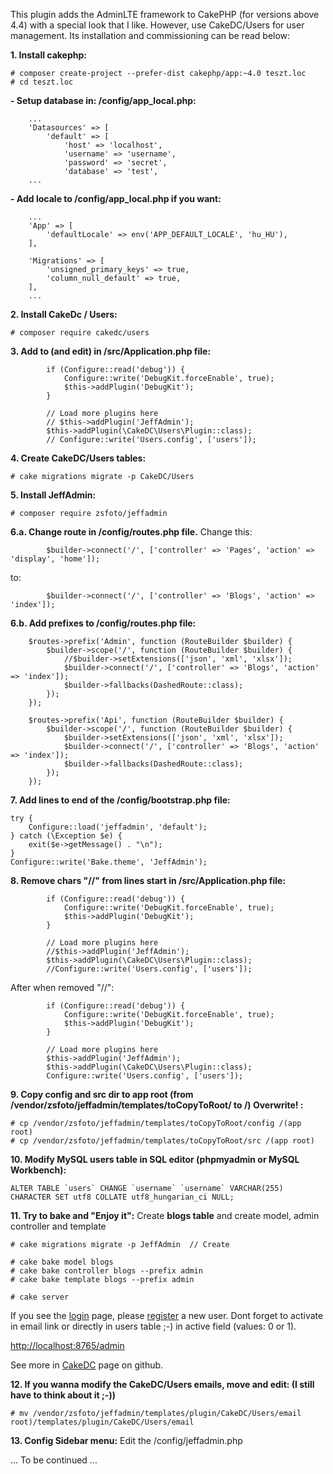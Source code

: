 This plugin adds the AdminLTE framework to CakePHP (for versions above 4.4) with a special look that I like. However, use CakeDC/Users for user management. Its installation and commissioning can be read below:

**1. Install cakephp:**

```
# composer create-project --prefer-dist cakephp/app:~4.0 teszt.loc
# cd teszt.loc
```

**- Setup database in: /config/app_local.php:**
```
	...
    'Datasources' => [
        'default' => [
            'host' => 'localhost',
            'username' => 'username',
            'password' => 'secret',
            'database' => 'test',
    ...
```

**- Add locale to /config/app_local.php if you want:**
```
    ...
    'App' => [
        'defaultLocale' => env('APP_DEFAULT_LOCALE', 'hu_HU'),
    ],
    
	'Migrations' => [
		'unsigned_primary_keys' => true,
		'column_null_default' => true,
	],
    ...
```


**2. Install CakeDc / Users:**

```
# composer require cakedc/users
```


**3. Add to (and edit) in /src/Application.php file:**
```
        if (Configure::read('debug')) {
            Configure::write('DebugKit.forceEnable', true);
            $this->addPlugin('DebugKit');
        }

        // Load more plugins here
        // $this->addPlugin('JeffAdmin');
        $this->addPlugin(\CakeDC\Users\Plugin::class);
        // Configure::write('Users.config', ['users']);
```

**4. Create CakeDC/Users tables:**
```
# cake migrations migrate -p CakeDC/Users
```

**5. Install JeffAdmin:**
```
# composer require zsfoto/jeffadmin
```

**6.a. Change route in /config/routes.php file.**
Change this:
```
        $builder->connect('/', ['controller' => 'Pages', 'action' => 'display', 'home']);
```
to:
```
        $builder->connect('/', ['controller' => 'Blogs', 'action' => 'index']);
```

**6.b. Add prefixes to /config/routes.php file:**
```
    $routes->prefix('Admin', function (RouteBuilder $builder) {
        $builder->scope('/', function (RouteBuilder $builder) {
            //$builder->setExtensions(['json', 'xml', 'xlsx']);
            $builder->connect('/', ['controller' => 'Blogs', 'action' => 'index']);
            $builder->fallbacks(DashedRoute::class);
        });
    });

    $routes->prefix('Api', function (RouteBuilder $builder) {
        $builder->scope('/', function (RouteBuilder $builder) {
            $builder->setExtensions(['json', 'xml', 'xlsx']);
            $builder->connect('/', ['controller' => 'Blogs', 'action' => 'index']);            
            $builder->fallbacks(DashedRoute::class);
        });
    });
```


**7. Add lines to end of the /config/bootstrap.php file:**
```
try {
    Configure::load('jeffadmin', 'default');
} catch (\Exception $e) {
    exit($e->getMessage() . "\n");
}
Configure::write('Bake.theme', 'JeffAdmin');
```

**8. Remove chars "//" from lines start in /src/Application.php file:**
```
		if (Configure::read('debug')) {
            Configure::write('DebugKit.forceEnable', true);
            $this->addPlugin('DebugKit');
        }

        // Load more plugins here
        //$this->addPlugin('JeffAdmin');
        $this->addPlugin(\CakeDC\Users\Plugin::class);
        //Configure::write('Users.config', ['users']);
```
After when removed "//":
```
		if (Configure::read('debug')) {
            Configure::write('DebugKit.forceEnable', true);
            $this->addPlugin('DebugKit');
        }

        // Load more plugins here
        $this->addPlugin('JeffAdmin');
        $this->addPlugin(\CakeDC\Users\Plugin::class);
        Configure::write('Users.config', ['users']);
```

**9. Copy config and src dir to app root (from /vendor/zsfoto/jeffadmin/templates/toCopyToRoot/ to /) Overwrite! :**
```
# cp /vendor/zsfoto/jeffadmin/templates/toCopyToRoot/config /(app root)
# cp /vendor/zsfoto/jeffadmin/templates/toCopyToRoot/src /(app root)
```

**10. Modify MySQL users table in SQL editor (phpmyadmin or MySQL Workbench):**
```
ALTER TABLE `users` CHANGE `username` `username` VARCHAR(255) CHARACTER SET utf8 COLLATE utf8_hungarian_ci NULL; 
```

**11. Try to bake and "Enjoy it":**
Create **blogs table** and create model, admin controller and template
```
# cake migrations migrate -p JeffAdmin	// Create

# cake bake model blogs
# cake bake controller blogs --prefix admin
# cake bake template blogs --prefix admin

# cake server
```

If you see the [login](http://localhost:8765/login) page, please [register](http://localhost:8765/register) a new user. Dont forget to activate in email link or directly in users table ;-) in active field (values: 0 or 1).

[http://localhost:8765/admin](http://localhost:8765/admin)

See more in [CakeDC](https://github.com/CakeDC/users/blob/11.next-cake4/Docs/Documentation/Installation.md) page on github.



**12. If you wanna modify the CakeDC/Users emails, move and edit: (I still have to think about it ;-))**
```
# mv /vendor/zsfoto/jeffadmin/templates/plugin/CakeDC/Users/email root)/templates/plugin/CakeDC/Users/email
```

**13. Config Sidebar menu:**
Edit the /config/jeffadmin.php

... To be continued ...

